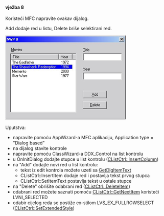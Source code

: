 #### vježba 8

Koristeći MFC napravite ovakav dijalog.

Add dodaje red u listu, Delete briše selektirani red.

![drawing](/screenshot.jpg?raw=true)

Uputstva:

* napravite pomoću AppWizard-a MFC aplikaciju,  Application type = "Dialog based"
* na dijalog stavite kontrole
* napravite pomoću ClassWizard-a DDX_Control na list kontrolu
* u OnInitDialog dodajte stupce u list kontrolu ([CListCtrl::InsertColumn](https://msdn.microsoft.com/en-us/library/wz5b6131.aspx))
* na "Add" dodajte novi red u list kontrolu: 
  * tekst iz edit kontrola možete uzeti sa [GetDlgItemText](https://msdn.microsoft.com/en-us/library/xcws9sbs.aspx)
  * CListCtrl::InsertItem dodaje red i postavlja tekst prvog stupca
  * CListCtrl::SetItemText postavlja tekst u ostale stupce
* na "Delete" obrišite odabrani red ([CListCtrl::DeleteItem](https://msdn.microsoft.com/en-us/library/84fyba4z.aspx))
* odabrani red možete saznati pomoću [CListCtrl::GetNextItem](https://msdn.microsoft.com/en-us/library/aa9fthz4.aspx) koristeći LVNI_SELECTED
* odabir cijelog reda se postiže ex-stilom LVS_EX_FULLROWSELECT ([CListCtrl::SetExtendedStyle](https://msdn.microsoft.com/en-us/library/c7ezbf7b.aspx))

